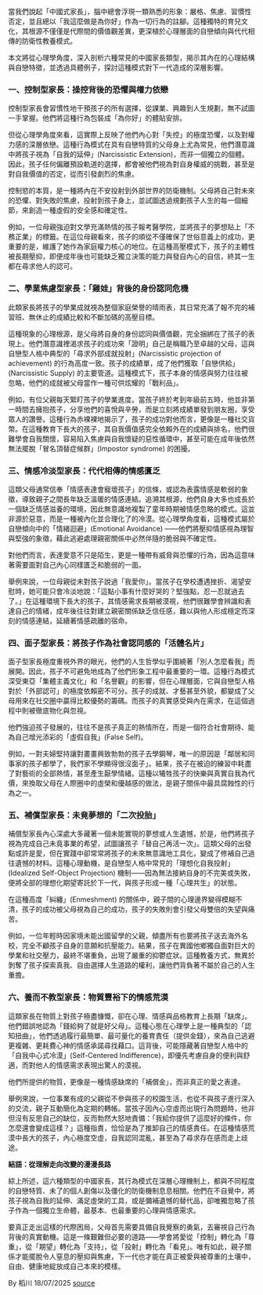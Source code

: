 當我們說起「中國式家長」，腦中總會浮現一類熟悉的形象：嚴格、焦慮、習慣性否定，並且總以「我這麼做是為你好」作為一切行為的註腳。這種獨特的育兒文化，其根源不僅僅是代際間的價值觀差異，更深植於心理層面的自戀傾向與代代相傳的防衛性教養模式。

本文將從心理學角度，深入剖析六種常見的中國家長類型，揭示其內在的心理結構與自戀特徵，並透過具體例子，探討這種模式對下一代造成的深層影響。

### 一、控制型家長：操控背後的恐懼與權力依戀

控制型家長會習慣性地干預孩子的所有選擇，從課業、興趣到人生規劃，無不試圖一手掌握。他們將這種行為包裝成「為你好」的體貼安排。

但從心理學角度來看，這實際上反映了他們內心對「失控」的極度恐懼，以及對權力感的深層依戀。這種行為模式在具有自戀特質的父母身上尤為常見，他們潛意識中將孩子視為「自我的延伸」(Narcissistic Extension)，而非一個獨立的個體。因此，孩子任何偏離預設軌道的選擇，都會被他們視為對自身權威的挑戰，甚至是對自我價值的否定，從而引發劇烈的焦慮。

控制慾的本質，是一種將內在不安投射到外部世界的防衛機制。父母將自己對未來的恐懼、對失敗的焦慮，投射到孩子身上，並試圖透過規劃孩子人生的每一個細節，來創造一種虛假的安全感和確定性。

例如，一位母親強迫對文學充滿熱情的孩子報考醫學院，並將孩子的夢想貼上「不務正業」的標籤。在這位母親看來，孩子的順從不僅確保了世俗意義上的成功，更重要的是，維護了她作為家庭權力核心的地位。在這種高壓模式下，孩子的主體性被長期壓抑，即便成年後也可能缺乏獨立決策的能力與發自內心的自信，終其一生都在尋求他人的認可。

### 二、學業焦慮型家長：「雞娃」背後的身份認同危機

此類家長將孩子的學業成就視為整個家庭榮譽的晴雨表，其日常充滿了報不完的補習班、無休止的成績比較和不斷加碼的高壓目標。

這種現象的心理根源，是父母將自身的身份認同與價值觀，完全捆綁在了孩子的表現上。他們潛意識裡渴求孩子的成功來「證明」自己是稱職乃至卓越的父母，這與自戀型人格中典型的「尋求外部成就投射」(Narcissistic projection of achievement) 的行為高度一致。孩子的成績單，成了他們獲取「自戀供給」(Narcissistic Supply) 的主要管道。這種模式下，孩子本身的情感與努力往往被忽略，他們的成就被父母當作一種可供炫耀的「戰利品」。

例如，有位父親每天緊盯孩子的學業進度。當孩子終於考到年級前五時，他並非第一時間去擁抱孩子，分享他們的喜悅與辛勞，而是立刻將成績單發到朋友圈，享受眾人的讚譽。這種行為赤裸裸地揭示了，孩子的成功對他而言，更像是一種社交貨幣。在這種教育下長大的孩子，其自我價值感完全依賴外在的成績與排名，他們很難學會自我關懷，容易陷入焦慮與自我懷疑的惡性循環中，甚至可能在成年後依然無法擺脫「冒名頂替症候群」(Impostor syndrome) 的困擾。

### 三、情感冷淡型家長：代代相傳的情感匱乏

這類父母通常信奉「情感表達會寵壞孩子」的信條，或認為表露情感是軟弱的象徵，導致親子之間長年缺乏溫暖的情感連結。追溯其根源，他們自身大多也成長於一個缺乏情感滋養的環境，因此無意識地複製了童年時期被情感忽略的模式。這並非源於惡意，而是一種被內化並合理化了的冷漠。從心理學角度看，這種模式屬於自戀傾向中的「情緒迴避」(Emotional Avoidance) ——他們將壓抑情感視為理智與堅強的象徵，藉此逃避處理親密關係中必然伴隨的脆弱與不確定性。

對他們而言，表達愛意不只是陌生，更是一種帶有威脅與恐懼的行為，因為這意味著需要面對自己內心同樣匱乏和脆弱的一面。

舉例來說，一位母親從未對孩子說過「我愛你」。當孩子在學校遭遇挫折、渴望安慰時，她可能只會冷淡地說：「這點小事有什麼好哭的？堅強點，忍一忍就過去了。」在這種環境下長大的孩子，其情感需求長期被漠視，他們很難學會辨識和表達自己的情緒，成年後往往對建立親密關係缺乏信任感，難以與他人形成穩定而深刻的情感連結，延續著情感疏離的宿命。

### 四、面子型家長：將孩子作為社會認同感的「活體名片」

面子型家長極度重視外界的眼光，他們的人生哲學似乎圍繞著「別人怎麼看我」而展開。因此，孩子不可避免地成為了他們形象工程中最重要的一環。這種行為模式深受東亞「集體主義文化」和「名譽觀」的影響，但在心理層面，它與自戀型人格對於「外部認可」的極度依賴密不可分。孩子的成就、才藝甚至外貌，都變成了父母用來在社交圈中贏得比較優勢的籌碼。而孩子的真實感受與內在需求，在這個過程中則被徹底物化與忽視。

他們強迫孩子發展的，往往不是孩子真正的熱情所在，而是一個符合社會期待、能為自己增光添彩的「虛假自我」(False Self)。

例如，一對夫婦堅持讓對畫畫興致勃勃的孩子去學鋼琴，唯一的原因是「鄰居和同事家的孩子都學了，我們家不學顯得很沒面子」。結果，孩子在被迫的練習中耗盡了對藝術的全部熱情，甚至產生厭學情緒。這種以犧牲孩子的快樂與真實自我為代價，來換取父母在人際圈中的虛榮和優越感的做法，是親子關係中最具腐蝕性的行為之一。

### 五、補償型家長：未竟夢想的「二次投胎」

補償型家長內心深處大多藏著一個未能實現的夢想或人生遺憾，於是，他們將孩子視為完成自己未竟事業的希望，試圖讓孩子「替自己再活一次」。這類父母的出發點或許是愛，但在實踐中卻常常將孩子的未來無意識地工具化，變成了修補自己過往遺憾的材料。這種心理動機，是自戀型人格中常見的「理想化自我投射」(Idealized Self-Object Projection) 機制——因為無法接納自身的不完美或失敗，便將全部的理想化期望寄託於下一代，與孩子形成一種「心理共生」的狀態。

在這種高度「糾纏」(Enmeshment) 的關係中，親子間的心理邊界變得模糊不清，孩子的成功被父母視為自己的成功，孩子的失敗則會引發父母雙倍的失望與痛苦。

例如，一位年輕時因家境未能出國留學的父親，傾盡所有也要將孩子送去海外名校，完全不顧孩子自身的意願和抗壓能力。結果，孩子在異國他鄉獨自面對巨大的學業和社交壓力，最終不堪重負，出現了嚴重的抑鬱症狀。這種教養方式，無異於剝奪了孩子探索真我、自由選擇人生道路的權利，讓他們背負著不屬於自己的人生重擔。

### 六、養而不教型家長：物質豐裕下的情感荒漠

這類家長在物質上對孩子極盡慷慨，卻在心理、情感與品格教育上長期「缺席」。他們錯誤地認為「錢給夠了就是好父母」。這種心態在心理學上是一種典型的「認知扭曲」，他們透過履行最簡單、最可量化的養育責任（提供金錢），來為自己逃避更複雜、更耗費心神的情感承諾尋找藉口。這背後，可能隱藏著自戀型人格中的「自我中心式冷漠」(Self-Centered Indifference)，即優先考慮自身的便利與舒適，而對他人的情感需求表現出驚人的漠視。

他們所提供的物質，更像是一種情感缺席的「補償金」，而非真正的愛之表達。

舉例來說，一位事業有成的父親從不參與孩子的校園生活，也從不與孩子進行深入的交流，親子互動簡化為定期的轉帳。當孩子因內心空虛而出現行為問題時，他非但沒有反思自己的缺位，反而勃然大怒地責備：「我給你提供了這麼好的條件，你怎麼還會變成這樣？」這種指責，恰恰是為了推卸自己的情感責任。在這種情感荒漠中長大的孩子，內心極度空虛，自我認同混亂，甚至為了尋求存在感而走上歧途。

**結語：從理解走向改變的漫漫長路**

綜上所述，這六種類型的中國家長，其行為模式在深層心理機制上，都與不同程度的自戀特質、未了的個人創傷以及僵化的防衛機制息息相關。他們在不自覺中，將孩子視為自我的延伸、滿足虛榮的工具，或是彌補遺憾的替代品，卻唯獨忽略了孩子作為一個獨立生命體，最基本、也最重要的心理與情感需求。

要真正走出這樣的代際困局，父母首先需要具備自我覺察的勇氣，去審視自己行為背後的真實動機。這是一條艱難但必要的道路——學會將愛從「控制」轉化為「尊重」，從「期望」轉化為「支持」，從「投射」轉化為「看見」。唯有如此，親子關係才能擺脫令人窒息的壓抑與焦慮，下一代也才能在真正被愛與被尊重的土壤中，自由、健康地綻放成自己本來的模樣。

By 稻川
18/07/2025
[source](https://t.me/Self_Awareness_0/226)